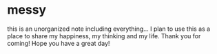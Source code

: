 # messy
this is an unorganized note including everything...
I plan to use this as a place to share my happiness, my thinking and my life.
Thank you for coming!
Hope you have a great day!
